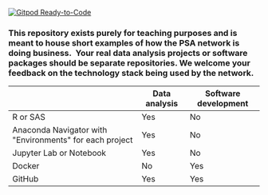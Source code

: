 [![Gitpod Ready-to-Code](https://img.shields.io/badge/Gitpod-Ready--to--Code-blue?logo=gitpod)](https://gitpod.io/#https://github.com/precision-sustainable-ag/Examples) 

### This repository exists purely for teaching purposes and is meant to house short examples of how the PSA network is doing business.  Your real data analysis projects or software packages should be separate repositories.  We welcome your feedback on the technology stack being used by the network.

|                                                         | Data analysis | Software development |
|---------------------------------------------------------|---------------|----------------------|
| R or SAS                                                | Yes           | No                   |
| Anaconda Navigator with "Environments" for each project | Yes           | No                   |
| Jupyter Lab or Notebook                                 | Yes           | No                   |
| Docker                                                  | No            | Yes                  |
| GitHub                                                  | Yes           | Yes                  |
